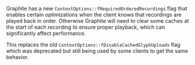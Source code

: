 Graphite has a new `ContextOptions::fRequiredOrderedRecordings` flag that enables certain optimizations when the
client knows that recordings are played back in order. Otherwise Graphite will need to clear some caches at the
start of each recording to ensure proper playback, which can significantly affect performance.

This replaces the old `ContextOptions::fDisableCachedGlyphUploads` flag which was deprecated but still being used by some
clients to get the same behavior.
